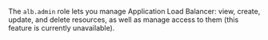 The `alb.admin` role lets you manage Application Load Balancer: view, create, update, and delete resources, as well as manage access to them (this feature is currently unavailable).